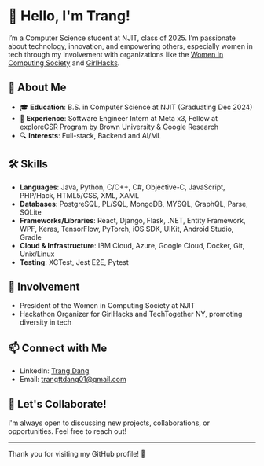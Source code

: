 <!--
**trangttdang/trangttdang** is a ✨ _special_ ✨ repository because its `README.md` (this file) appears on your GitHub profile.

Here are some ideas to get you started:

- 🔭 I’m currently working on ...
- 🌱 I’m currently learning ...
- 👯 I’m looking to collaborate on ...
- 🤔 I’m looking for help with ...
- 💬 Ask me about ...
- 📫 How to reach me: ...
- 😄 Pronouns: ...
- ⚡ Fun fact: ...
-->

# 👋 Hello, I'm Trang!

I’m a Computer Science student at NJIT, class of 2025. I’m passionate about technology, innovation, and empowering others, especially women in tech through my involvement with organizations like the [Women in Computing Society](https://www.linkedin.com/company/wicsnjit/) and [GirlHacks](https://www.instagram.com/girlhacksnjit/).

## 🌟 About Me
- 🎓 **Education**: B.S. in Computer Science at NJIT (Graduating Dec 2024)
- 💼 **Experience**: Software Engineer Intern at Meta x3, Fellow at exploreCSR Program by Brown University & Google Research
- 🔍 **Interests**: Full-stack, Backend and AI/ML

## 🛠️ Skills
- **Languages**: Java, Python, C/C++, C#, Objective-C, JavaScript, PHP/Hack, HTML5/CSS, XML, XAML
- **Databases**: PostgreSQL, PL/SQL, MongoDB, MYSQL, GraphQL, Parse, SQLite
- **Frameworks/Libraries**: React, Django, Flask, .NET, Entity Framework, WPF, Keras, TensorFlow, PyTorch, iOS SDK, UIKit, Android Studio, Gradle
- **Cloud & Infrastructure**: IBM Cloud, Azure, Google Cloud, Docker, Git, Unix/Linux
- **Testing**: XCTest, Jest E2E, Pytest

## 🌈 Involvement
- President of the Women in Computing Society at NJIT
- Hackathon Organizer for GirlHacks and TechTogether NY, promoting diversity in tech

## 📫 Connect with Me
- LinkedIn: [Trang Dang](https://www.linkedin.com/in/trangttdang/)
- Email: [trangttdang01@gmail.com](mailto:trangttdang01@gmail.com)

## 🤝 Let's Collaborate!
I'm always open to discussing new projects, collaborations, or opportunities. Feel free to reach out!

---

Thank you for visiting my GitHub profile! 🌟
